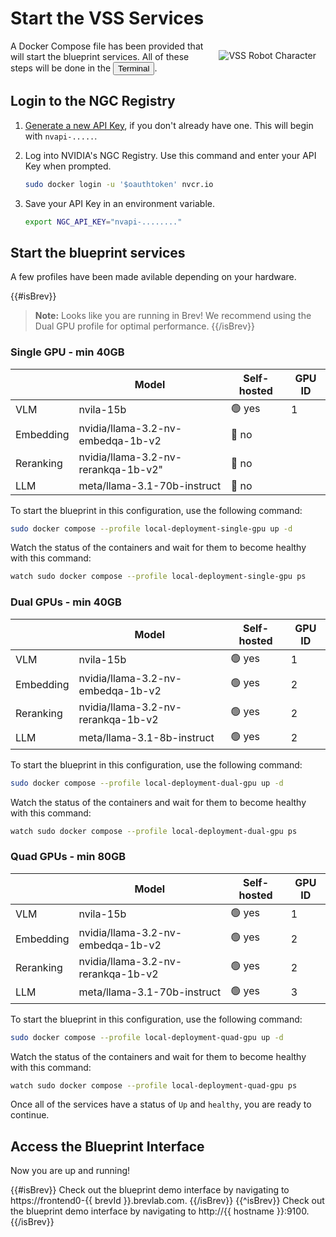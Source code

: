# Start the VSS Services

<img src="_static/robots/startup.png" alt="VSS Robot Character" style="float:right; max-width:350px;margin:15px;" />


A Docker Compose file has been provided that will start the blueprint services.
All of these steps will be done in the <button onclick="openNewTerminal();"><i class="fas fa-terminal"></i> Terminal</button>.

## Login to the NGC Registry

1. [Generate a new API Key](https://build.nvidia.com/settings/api-keys), if you don't already have one. This will begin with `nvapi-.....`.

1. Log into NVIDIA's NGC Registry. Use this command and enter your API Key when prompted.

    ```bash
    sudo docker login -u '$oauthtoken' nvcr.io
    ```

1. Save your API Key in an environment variable.

    ```bash
    export NGC_API_KEY="nvapi-........"
    ```

<!--fold:break -->

## Start the blueprint services

A few profiles have been made avilable depending on your hardware.

{{#isBrev}}
> **Note:** Looks like you are running in Brev! We recommend using the Dual GPU profile for optimal performance.
{{/isBrev}}

<!-- tabs:start -->

### **Single GPU - min 40GB**

|  | Model | Self-hosted | GPU ID |
| --- | --- | --- | -- |
| VLM | nvila-15b | 🟢 yes | 1 |
| Embedding | nvidia/llama-3.2-nv-embedqa-1b-v2 | 🔴 no | |
| Reranking | nvidia/llama-3.2-nv-rerankqa-1b-v2" | 🔴 no |
| LLM | meta/llama-3.1-70b-instruct | 🔴 no | |

To start the blueprint in this configuration, use the following command:

```bash
sudo docker compose --profile local-deployment-single-gpu up -d
```

Watch the status of the containers and wait for them to become healthy with this command:

```bash
watch sudo docker compose --profile local-deployment-single-gpu ps
```

### **Dual GPUs - min 40GB**

|  | Model | Self-hosted | GPU ID |
| --- | --- | --- | --- |
| VLM | nvila-15b | 🟢 yes | 1 |
| Embedding | nvidia/llama-3.2-nv-embedqa-1b-v2 | 🟢 yes | 2 |
| Reranking | nvidia/llama-3.2-nv-rerankqa-1b-v2 | 🟢 yes | 2 |
| LLM | meta/llama-3.1-8b-instruct | 🟢 yes | 2 |


To start the blueprint in this configuration, use the following command:

```bash
sudo docker compose --profile local-deployment-dual-gpu up -d
```

Watch the status of the containers and wait for them to become healthy with this command:

```bash
watch sudo docker compose --profile local-deployment-dual-gpu ps
```

### **Quad GPUs - min 80GB**

|  | Model | Self-hosted | GPU ID |
| --- | --- | --- | --- |
| VLM | nvila-15b | 🟢 yes | 1 |
| Embedding | nvidia/llama-3.2-nv-embedqa-1b-v2 | 🟢 yes | 2 |
| Reranking | nvidia/llama-3.2-nv-rerankqa-1b-v2 | 🟢 yes | 2 |
| LLM | meta/llama-3.1-70b-instruct | 🟢 yes | 3 |


To start the blueprint in this configuration, use the following command:

```bash
sudo docker compose --profile local-deployment-quad-gpu up -d
```

Watch the status of the containers and wait for them to become healthy with this command:

```bash
watch sudo docker compose --profile local-deployment-quad-gpu ps
```

<!-- tabs:end -->

Once all of the services have a status of `Up` and `healthy`, you are ready to continue.

<!--fold:break -->

## Access the Blueprint Interface

Now you are up and running!

{{#isBrev}}
Check out the blueprint demo interface by navigating to https://frontend0-{{ brevId }}.brevlab.com.
{{/isBrev}}
{{^isBrev}}
Check out the blueprint demo interface by navigating to http://{{ hostname }}:9100.
{{/isBrev}}
